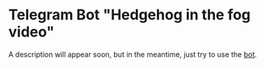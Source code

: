 # Telegram Bot "Hedgehog in the fog video"

A description will appear soon, but in the meantime, just try to use the [bot](https://t.me/hedgehog_video_bot).

